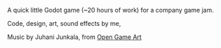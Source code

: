 A quick little Godot game (~20 hours of work) for a company game jam.

Code, design, art, sound effects by me,

Music by Juhani Junkala, from [Open Game Art](https://opengameart.org/content/4-chiptunes-adventure)

